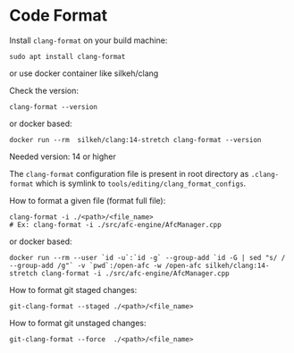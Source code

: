 # Code Format

Install `clang-format` on your build machine:
```
sudo apt install clang-format
```
or use docker container like silkeh/clang

Check the version:
```
clang-format --version
```
or docker based:
```
docker run --rm  silkeh/clang:14-stretch clang-format --version
```
Needed version: 14 or higher

The `clang-format` configuration file is present in root directory as `.clang-format` which is symlink to `tools/editing/clang_format_configs`.

How to format a given file (format full file):
```
clang-format -i ./<path>/<file_name>
# Ex: clang-format -i ./src/afc-engine/AfcManager.cpp
```
or docker based:
```
docker run --rm --user `id -u`:`id -g` --group-add `id -G | sed "s/ / --group-add /g"` -v `pwd`:/open-afc -w /open-afc silkeh/clang:14-stretch clang-format -i ./src/afc-engine/AfcManager.cpp
```

How to format git staged changes:
```
git-clang-format --staged ./<path>/<file_name>
```

How to format git unstaged changes:
```
git-clang-format --force  ./<path>/<file_name>
```
